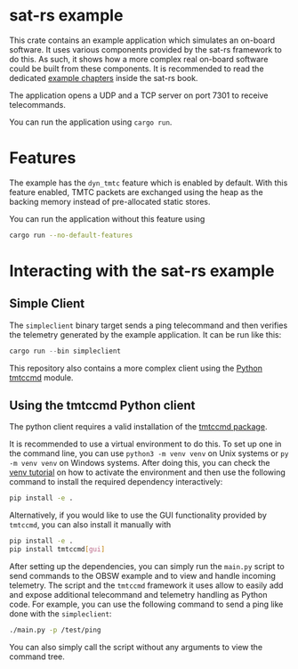 sat-rs example
======

This crate contains an example application which simulates an on-board software.
It uses various components provided by the sat-rs framework to do this. As such, it shows how
a more complex real on-board software could be built from these components. It is recommended to
read the dedicated
[example chapters](https://absatsw.irs.uni-stuttgart.de/projects/sat-rs/book/example.html) inside
the sat-rs book.

The application opens a UDP and a TCP server on port 7301 to receive telecommands.

You can run the application using `cargo run`.

# Features

The example has the `dyn_tmtc` feature which is enabled by default. With this feature enabled,
TMTC packets are exchanged using the heap as the backing memory instead of pre-allocated static
stores.

You can run the application without this feature using

```sh
cargo run --no-default-features
```

# Interacting with the sat-rs example

## Simple Client

The `simpleclient` binary target sends a
ping telecommand and then verifies the telemetry generated by the example application.
It can be run like this:

```rs
cargo run --bin simpleclient
```

This repository also contains a more complex client using the
[Python tmtccmd](https://github.com/robamu-org/tmtccmd) module.

## <a id="tmtccmd"></a> Using the tmtccmd Python client

The python client requires a valid installation of the
[tmtccmd package](https://github.com/robamu-org/tmtccmd).

It is recommended to use a virtual environment to do this. To set up one in the command line,
you can use `python3 -m venv venv` on Unix systems or `py -m venv venv` on Windows systems.
After doing this, you can check the [venv tutorial](https://docs.python.org/3/tutorial/venv.html)
on how to activate the environment and then use the following command to install the required
dependency interactively:

```sh
pip install -e .
```

Alternatively, if you would like to use the GUI functionality provided by `tmtccmd`, you can also
install it manually with

```sh
pip install -e .
pip install tmtccmd[gui]
```

After setting up the dependencies, you can simply run the `main.py` script to send commands
to the OBSW example and to view and handle incoming telemetry. The script and the `tmtccmd`
framework it uses allow to easily add and expose additional telecommand and telemetry handling
as Python code. For example, you can use the following command to send a ping like done with
the `simpleclient`:

```sh
./main.py -p /test/ping
```

You can also simply call the script without any arguments to view the command tree.
